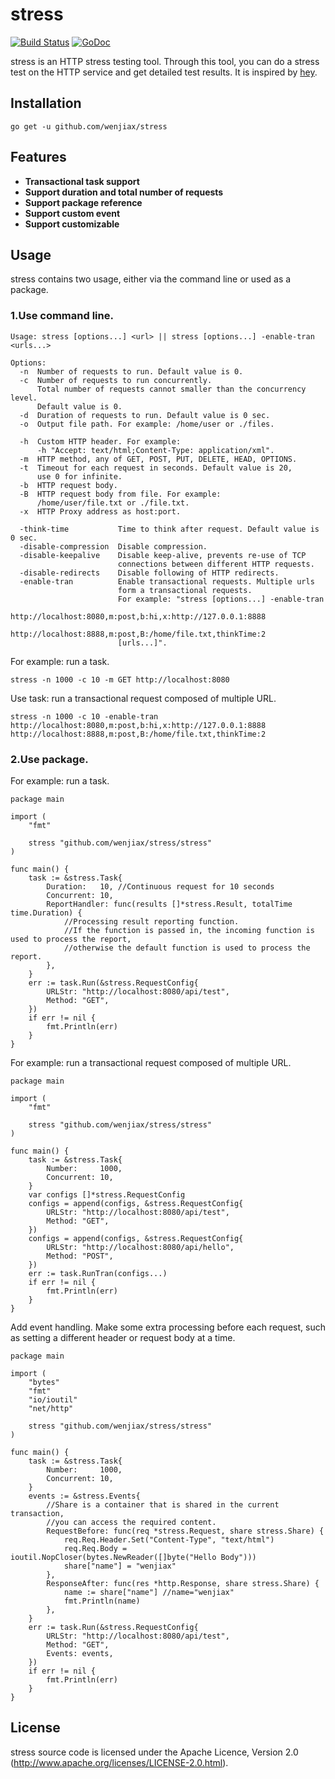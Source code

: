 # stress

[![Build Status](https://travis-ci.org/wenjiax/stress.svg?branch=master)](https://travis-ci.org/wenjiax/stress)
[![GoDoc](https://godoc.org/github.com/wenjiax/stress?status.svg)](http://godoc.org/github.com/wenjiax/stress)

stress is an HTTP stress testing tool. Through this tool, you can do a stress test on the HTTP service and get detailed test results. It is inspired by [hey](https://github.com/rakyll/hey).

## Installation

    go get -u github.com/wenjiax/stress
 
## Features
 
* **Transactional task support**
* **Support duration and total number of requests**
* **Support package reference**
* **Support custom event**
* **Support customizable**
  
## Usage

stress contains two usage, either via the command line or used as a package.

### 1.Use command line.

```
Usage: stress [options...] <url> || stress [options...] -enable-tran <urls...>

Options:
  -n  Number of requests to run. Default value is 0.
  -c  Number of requests to run concurrently. 
      Total number of requests cannot smaller than the concurrency level. 
      Default value is 0.
  -d  Duration of requests to run. Default value is 0 sec.
  -o  Output file path. For example: /home/user or ./files.
  
  -h  Custom HTTP header. For example: 
      -h "Accept: text/html;Content-Type: application/xml".
  -m  HTTP method, any of GET, POST, PUT, DELETE, HEAD, OPTIONS.
  -t  Timeout for each request in seconds. Default value is 20, 
      use 0 for infinite.
  -b  HTTP request body.
  -B  HTTP request body from file. For example:
      /home/user/file.txt or ./file.txt.
  -x  HTTP Proxy address as host:port.

  -think-time           Time to think after request. Default value is 0 sec.
  -disable-compression  Disable compression.
  -disable-keepalive    Disable keep-alive, prevents re-use of TCP
                    	connections between different HTTP requests.
  -disable-redirects    Disable following of HTTP redirects.
  -enable-tran          Enable transactional requests. Multiple urls 
                        form a transactional requests. 
                        For example: "stress [options...] -enable-tran 
                        http://localhost:8080,m:post,b:hi,x:http://127.0.0.1:8888 
                        http://localhost:8888,m:post,B:/home/file.txt,thinkTime:2 
                        [urls...]".
```

For example: run a task.

```
stress -n 1000 -c 10 -m GET http://localhost:8080
```

Use task: run a transactional request composed of multiple URL.

```
stress -n 1000 -c 10 -enable-tran http://localhost:8080,m:post,b:hi,x:http://127.0.0.1:8888 http://localhost:8888,m:post,B:/home/file.txt,thinkTime:2 
```

 ### 2.Use package.

For example: run a task.

```
package main

import (
	"fmt"

	stress "github.com/wenjiax/stress/stress"
)

func main() {
	task := &stress.Task{
		Duration:   10, //Continuous request for 10 seconds
		Concurrent: 10,
		ReportHandler: func(results []*stress.Result, totalTime time.Duration) {
			//Processing result reporting function.
			//If the function is passed in, the incoming function is used to process the report,
			//otherwise the default function is used to process the report.
		},
	}
	err := task.Run(&stress.RequestConfig{
		URLStr: "http://localhost:8080/api/test",
		Method: "GET",
	})
	if err != nil {
		fmt.Println(err)
	}
}

```

For example: run a transactional request composed of multiple URL.

```
package main

import (
	"fmt"

	stress "github.com/wenjiax/stress/stress"
)

func main() {
	task := &stress.Task{
		Number:     1000,
		Concurrent: 10,
	}
	var configs []*stress.RequestConfig
	configs = append(configs, &stress.RequestConfig{
		URLStr: "http://localhost:8080/api/test",
		Method: "GET",
	})
	configs = append(configs, &stress.RequestConfig{
		URLStr: "http://localhost:8080/api/hello",
		Method: "POST",
	})
	err := task.RunTran(configs...)
	if err != nil {
		fmt.Println(err)
	}
}

```
Add event handling. Make some extra processing before each request, such as setting a different header or request body at a time.
```
package main

import (
	"bytes"
	"fmt"
	"io/ioutil"
	"net/http"

	stress "github.com/wenjiax/stress/stress"
)

func main() {
	task := &stress.Task{
		Number:     1000,
		Concurrent: 10,
	}
	events := &stress.Events{
		//Share is a container that is shared in the current transaction,
		//you can access the required content.
		RequestBefore: func(req *stress.Request, share stress.Share) {
			req.Req.Header.Set("Content-Type", "text/html")
			req.Req.Body = ioutil.NopCloser(bytes.NewReader([]byte("Hello Body")))
			share["name"] = "wenjiax"
		},
		ResponseAfter: func(res *http.Response, share stress.Share) {
			name := share["name"] //name="wenjiax"
			fmt.Println(name)
		},
	}
	err := task.Run(&stress.RequestConfig{
		URLStr: "http://localhost:8080/api/test",
		Method: "GET",
		Events: events,
	})
	if err != nil {
		fmt.Println(err)
	}
}

```

## License

stress source code is licensed under the Apache Licence, Version 2.0 (http://www.apache.org/licenses/LICENSE-2.0.html).
